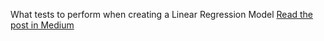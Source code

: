  What tests to perform when creating a Linear Regression Model
 [Read the post in Medium](https://gustavorsantos.medium.com/all-the-statistical-tests-you-must-do-for-a-good-linear-regression-6ec1ac15e5d4?sk=72e74770e52ef058ad8c526a5a5a8800)
